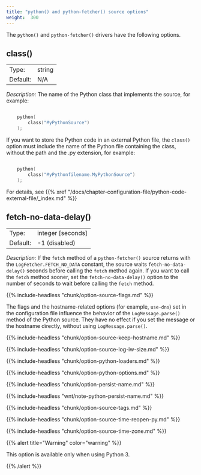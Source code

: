 ```yaml
---
title: "python() and python-fetcher() source options"
weight:  300
---
```

<!-- DISCLAIMER: This file is based on the syslog-ng Open Source Edition documentation https://github.com/balabit/syslog-ng-ose-guides/commit/2f4a52ee61d1ea9ad27cb4f3168b95408fddfdf2 and is used under the terms of The syslog-ng Open Source Edition Documentation License. The file has been modified by Axoflow. -->

The `python()` and `python-fetcher()` drivers have the following options.


## class()

|          |        |
| -------- | ------ |
| Type:    | string |
| Default: | N/A    |

*Description:* The name of the Python class that implements the source, for example:

```c

    python(
        class("MyPythonSource")
    );

```

If you want to store the Python code in an external Python file, the `class()` option must include the name of the Python file containing the class, without the path and the .py extension, for example:

```c

    python(
        class("MyPythonfilename.MyPythonSource")
    );

```

For details, see {{% xref "/docs/chapter-configuration-file/python-code-external-file/_index.md" %}}



## fetch-no-data-delay()

|          |                     |
| -------- | ------------------- |
| Type:    | integer [seconds] |
| Default: | \-1 (disabled)      |

*Description:* If the `fetch` method of a `python-fetcher()` source returns with the `LogFetcher.FETCH_NO_DATA` constant, the source waits `fetch-no-data-delay()` seconds before calling the `fetch` method again. If you want to call the `fetch` method sooner, set the `fetch-no-data-delay()` option to the number of seconds to wait before calling the `fetch` method.



{{% include-headless "chunk/option-source-flags.md" %}}

The flags and the hostname-related options (for example, `use-dns`) set in the configuration file influence the behavior of the `LogMessage.parse()` method of the Python source. They have no effect if you set the message or the hostname directly, without using `LogMessage.parse()`.


{{% include-headless "chunk/option-source-keep-hostname.md" %}}

{{% include-headless "chunk/option-source-log-iw-size.md" %}}

{{% include-headless "chunk/option-python-loaders.md" %}}

{{% include-headless "chunk/option-python-options.md" %}}


{{% include-headless "chunk/option-persist-name.md" %}}

{{% include-headless "wnt/note-python-persist-name.md" %}}


{{% include-headless "chunk/option-source-tags.md" %}}

{{% include-headless "chunk/option-source-time-reopen-py.md" %}}


{{% include-headless "chunk/option-source-time-zone.md" %}}

{{% alert title="Warning" color="warning" %}}

This option is available only when using Python 3.

{{% /alert %}}

